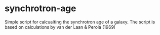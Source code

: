 # synchrotron-age
Simple script for calcualting the synchrotron age of a galaxy. 
The script is based on calculations by van der Laan & Perola (1969)

